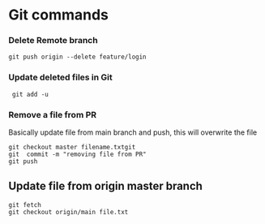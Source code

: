 # Git commands

### Delete Remote branch

```
git push origin --delete feature/login
```

### Update deleted files in Git

```
 git add -u 
```

### Remove a file from PR 
Basically update file from main branch and push, this will overwrite the file

```
git checkout master filename.txtgit
git  commit -m "removing file from PR"
git push
```
## Update file from origin master branch

```
git fetch
git checkout origin/main file.txt

```
